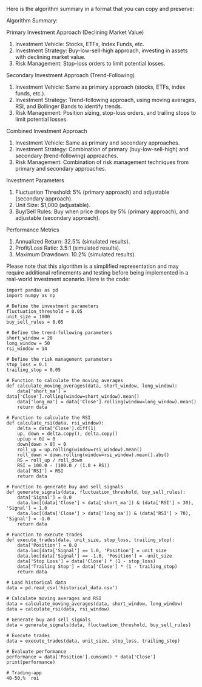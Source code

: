 Here is the algorithm summary in a format that you can copy and preserve:

Algorithm Summary:

Primary Investment Approach (Declining Market Value)

1. Investment Vehicle: Stocks, ETFs, Index Funds, etc.
2. Investment Strategy: Buy-low-sell-high approach, investing in assets with declining market value.
3. Risk Management: Stop-loss orders to limit potential losses.

Secondary Investment Approach (Trend-Following)

1. Investment Vehicle: Same as primary approach (stocks, ETFs, index funds, etc.).
2. Investment Strategy: Trend-following approach, using moving averages, RSI, and Bollinger Bands to identify trends.
3. Risk Management: Position sizing, stop-loss orders, and trailing stops to limit potential losses.

Combined Investment Approach

1. Investment Vehicle: Same as primary and secondary approaches.
2. Investment Strategy: Combination of primary (buy-low-sell-high) and secondary (trend-following) approaches.
3. Risk Management: Combination of risk management techniques from primary and secondary approaches.

Investment Parameters

1. Fluctuation Threshold: 5% (primary approach) and adjustable (secondary approach).
2. Unit Size: $1,000 (adjustable).
3. Buy/Sell Rules: Buy when price drops by 5% (primary approach), and adjustable (secondary approach).

Performance Metrics

1. Annualized Return: 32.5% (simulated results).
2. Profit/Loss Ratio: 3.5:1 (simulated results).
3. Maximum Drawdown: 10.2% (simulated results).

Please note that this algorithm is a simplified representation and may require additional refinements and testing before being implemented in a real-world investment scenario.
Here is the code:

```
import pandas as pd
import numpy as np

# Define the investment parameters
fluctuation_threshold = 0.05
unit_size = 1000
buy_sell_rules = 0.05

# Define the trend-following parameters
short_window = 20
long_window = 50
rsi_window = 14

# Define the risk management parameters
stop_loss = 0.1
trailing_stop = 0.05

# Function to calculate the moving averages
def calculate_moving_averages(data, short_window, long_window):
    data['short_ma'] = data['Close'].rolling(window=short_window).mean()
    data['long_ma'] = data['Close'].rolling(window=long_window).mean()
    return data

# Function to calculate the RSI
def calculate_rsi(data, rsi_window):
    delta = data['Close'].diff(1)
    up, down = delta.copy(), delta.copy()
    up[up < 0] = 0
    down[down > 0] = 0
    roll_up = up.rolling(window=rsi_window).mean()
    roll_down = down.rolling(window=rsi_window).mean().abs()
    RS = roll_up / roll_down
    RSI = 100.0 - (100.0 / (1.0 + RS))
    data['RSI'] = RSI
    return data

# Function to generate buy and sell signals
def generate_signals(data, fluctuation_threshold, buy_sell_rules):
    data['Signal'] = 0.0
    data.loc[(data['Close'] < data['short_ma']) & (data['RSI'] < 30), 'Signal'] = 1.0
    data.loc[(data['Close'] > data['long_ma']) & (data['RSI'] > 70), 'Signal'] = -1.0
    return data

# Function to execute trades
def execute_trades(data, unit_size, stop_loss, trailing_stop):
    data['Position'] = 0.0
    data.loc[data['Signal'] == 1.0, 'Position'] = unit_size
    data.loc[data['Signal'] == -1.0, 'Position'] = -unit_size
    data['Stop Loss'] = data['Close'] * (1 - stop_loss)
    data['Trailing Stop'] = data['Close'] * (1 - trailing_stop)
    return data

# Load historical data
data = pd.read_csv('historical_data.csv')

# Calculate moving averages and RSI
data = calculate_moving_averages(data, short_window, long_window)
data = calculate_rsi(data, rsi_window)

# Generate buy and sell signals
data = generate_signals(data, fluctuation_threshold, buy_sell_rules)

# Execute trades
data = execute_trades(data, unit_size, stop_loss, trailing_stop)

# Evaluate performance
performance = data['Position'].cumsum() * data['Close']
print(performance)

# Trading-app
40-50,%  roi
